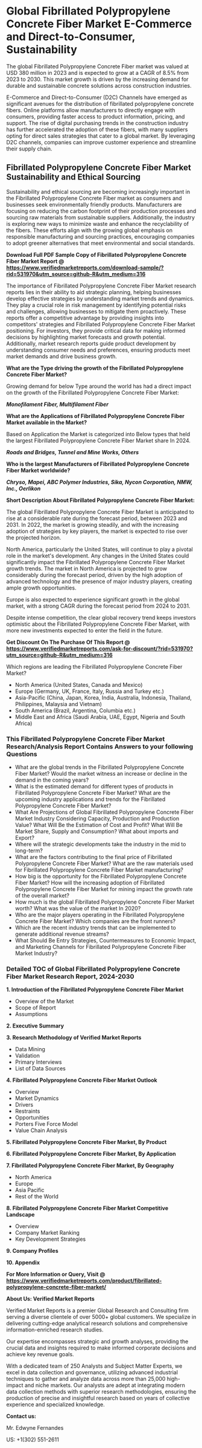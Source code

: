 <h1>Global Fibrillated Polypropylene Concrete Fiber Market E-Commerce and Direct-to-Consumer, Sustainability</h1><p class=""><p>The global Fibrillated Polypropylene Concrete Fiber market was valued at USD 380 million in 2023 and is expected to grow at a CAGR of 8.5% from 2023 to 2030. This market growth is driven by the increasing demand for durable and sustainable concrete solutions across construction industries.</p><p>E-Commerce and Direct-to-Consumer (D2C) Channels have emerged as significant avenues for the distribution of fibrillated polypropylene concrete fibers. Online platforms allow manufacturers to directly engage with consumers, providing faster access to product information, pricing, and support. The rise of digital purchasing trends in the construction industry has further accelerated the adoption of these fibers, with many suppliers opting for direct sales strategies that cater to a global market. By leveraging D2C channels, companies can improve customer experience and streamline their supply chain.</p><h2>Fibrillated Polypropylene Concrete Fiber Market Sustainability and Ethical Sourcing</h2><p>Sustainability and ethical sourcing are becoming increasingly important in the Fibrillated Polypropylene Concrete Fiber market as consumers and businesses seek environmentally friendly products. Manufacturers are focusing on reducing the carbon footprint of their production processes and sourcing raw materials from sustainable suppliers. Additionally, the industry is exploring new ways to minimize waste and enhance the recyclability of the fibers. These efforts align with the growing global emphasis on responsible manufacturing and sourcing practices, encouraging companies to adopt greener alternatives that meet environmental and social standards.</p></p><p class=""><strong>Download Full PDF Sample Copy of Fibrillated Polypropylene Concrete Fiber Market Report @ <a href="https://www.verifiedmarketreports.com/download-sample/?rid=531970&utm_source=github-R&utm_medium=316" target="_blank">https://www.verifiedmarketreports.com/download-sample/?rid=531970&utm_source=github-R&utm_medium=316</a></strong></p><p>The importance of&nbsp;Fibrillated Polypropylene Concrete Fiber Market research reports lies in their ability to aid strategic planning, helping businesses develop effective strategies by understanding market trends and dynamics. They play a crucial role in risk management by identifying potential risks and challenges, allowing businesses to mitigate them proactively. These reports offer a competitive advantage by providing insights into competitors' strategies and Fibrillated Polypropylene Concrete Fiber Market positioning. For investors, they provide critical data for making informed decisions by highlighting market forecasts and growth potential. Additionally, market research reports guide product development by understanding consumer needs and preferences, ensuring products meet market demands and drive business growth.</p><p><strong>What are the&nbsp;Type driving the growth of the Fibrillated Polypropylene Concrete Fiber Market?</strong></p><p id="" class="">Growing demand for below Type around the world has had a direct impact on the growth of the Fibrillated Polypropylene Concrete Fiber Market:</p><p class=""><em><strong>Monofilament Fiber, Multifilament Fiber</strong></em></p><p class=""><strong>What are the&nbsp;Applications&nbsp;of Fibrillated Polypropylene Concrete Fiber Market available in the Market?</strong></p><p id="" class="">Based on Application the Market is categorized into Below types that held the largest Fibrillated Polypropylene Concrete Fiber Market share In 2024.</p><p class=""><em><strong>Roads and Bridges, Tunnel and Mine Works, Others</strong></em></p><p class=""><strong>Who is the largest Manufacturers of Fibrillated Polypropylene Concrete Fiber Market worldwide?</strong></p><p><em><strong>Chryso, Mapei, ABC Polymer Industries, Sika, Nycon Corporation, NMW, Inc., Oerlikon</strong></em></p><p id="" class=""><strong>Short Description About Fibrillated Polypropylene Concrete Fiber Market:</strong></p><p>The global Fibrillated Polypropylene Concrete Fiber Market is anticipated to rise at a considerable rate during the forecast period, between 2023 and 2031. In 2022, the market is growing steadily, and with the increasing adoption of strategies by key players, the market is expected to rise over the projected horizon.</p><p>North America, particularly the United States, will continue to play a pivotal role in the market's development. Any changes in the United States could significantly impact the Fibrillated Polypropylene Concrete Fiber Market growth trends. The market in North America is projected to grow considerably during the forecast period, driven by the high adoption of advanced technology and the presence of major industry players, creating ample growth opportunities.</p><p>Europe is also expected to experience significant growth in the global market, with a strong CAGR during the forecast period from 2024 to 2031.</p><p>Despite intense competition, the clear global recovery trend keeps investors optimistic about the Fibrillated Polypropylene Concrete Fiber Market, with more new investments expected to enter the field in the future.</p><p id="" class=""><strong>Get Discount On The Purchase Of This Report @ <a href="https://www.verifiedmarketreports.com/ask-for-discount/?rid=531970?utm_source=github-R&utm_medium=316" target="_blank">https://www.verifiedmarketreports.com/ask-for-discount/?rid=531970?utm_source=github-R&utm_medium=316</a></strong></p><p class="">Which regions are leading the Fibrillated Polypropylene Concrete Fiber Market?</p><ul><li>North America (United States, Canada and Mexico)</li><li>Europe (Germany, UK, France, Italy, Russia and Turkey etc.)</li><li>Asia-Pacific (China, Japan, Korea, India, Australia, Indonesia, Thailand, Philippines, Malaysia and Vietnam)</li><li>South America (Brazil, Argentina, Columbia etc.)</li><li>Middle East and Africa (Saudi Arabia, UAE, Egypt, Nigeria and South Africa)</li></ul><h3 id="" class="">This Fibrillated Polypropylene Concrete Fiber Market Research/Analysis Report Contains Answers to your following Questions</h3><ul><li>What are the global trends in the Fibrillated Polypropylene Concrete Fiber Market? Would the market witness an increase or decline in the demand in the coming years?</li><li>What is the estimated demand for different types of products in Fibrillated Polypropylene Concrete Fiber Market? What are the upcoming industry applications and trends for the Fibrillated Polypropylene Concrete Fiber Market?</li><li>What Are Projections of Global Fibrillated Polypropylene Concrete Fiber Market Industry Considering Capacity, Production and Production Value? What Will Be the Estimation of Cost and Profit? What Will Be Market Share, Supply and Consumption? What about imports and Export?</li><li>Where will the strategic developments take the industry in the mid to long-term?</li><li>What are the factors contributing to the final price of Fibrillated Polypropylene Concrete Fiber Market? What are the raw materials used for Fibrillated Polypropylene Concrete Fiber Market manufacturing?</li><li>How big is the opportunity for the Fibrillated Polypropylene Concrete Fiber Market? How will the increasing adoption of Fibrillated Polypropylene Concrete Fiber Market for mining impact the growth rate of the overall market?</li><li>How much is the global Fibrillated Polypropylene Concrete Fiber Market worth? What was the value of the market In 2020?</li><li>Who are the major players operating in the Fibrillated Polypropylene Concrete Fiber Market? Which companies are the front runners?</li><li>Which are the recent industry trends that can be implemented to generate additional revenue streams?</li><li>What Should Be Entry Strategies, Countermeasures to Economic Impact, and Marketing Channels for Fibrillated Polypropylene Concrete Fiber Market Industry?</li></ul><h3 id="" class="">Detailed TOC of Global Fibrillated Polypropylene Concrete Fiber Market Research Report, 2024-2030</h3><p id="" class=""><strong>1. Introduction of the Fibrillated Polypropylene Concrete Fiber Market</strong></p><ul><li>Overview of the Market</li><li>Scope of Report</li><li>Assumptions</li></ul><p id="" class=""><strong>2. Executive Summary</strong></p><p id="" class=""><strong>3. Research Methodology of Verified Market Reports</strong></p><ul><li>Data Mining</li><li>Validation</li><li>Primary Interviews</li><li>List of Data Sources</li></ul><p id="" class=""><strong>4. Fibrillated Polypropylene Concrete Fiber Market Outlook</strong></p><ul><li>Overview</li><li>Market Dynamics</li><li>Drivers</li><li>Restraints</li><li>Opportunities</li><li>Porters Five Force Model</li><li>Value Chain Analysis</li></ul><p id="" class=""><strong>5. Fibrillated Polypropylene Concrete Fiber Market, By Product</strong></p><p id="" class=""><strong>6. Fibrillated Polypropylene Concrete Fiber Market, By Application</strong></p><p id="" class=""><strong>7. Fibrillated Polypropylene Concrete Fiber Market, By Geography</strong></p><ul><li>North America</li><li>Europe</li><li>Asia Pacific</li><li>Rest of the World</li></ul><p id="" class=""><strong>8. Fibrillated Polypropylene Concrete Fiber Market Competitive Landscape</strong></p><ul><li>Overview</li><li>Company Market Ranking</li><li>Key Development Strategies</li></ul><p id="" class=""><strong>9. Company Profiles</strong></p><p id="" class=""><strong>10. Appendix</strong></p><p id="" class=""><strong>For More Information or Query, Visit @ <a href="https://www.verifiedmarketreports.com/product/fibrillated-polypropylene-concrete-fiber-market/" target="_blank">https://www.verifiedmarketreports.com/product/fibrillated-polypropylene-concrete-fiber-market/</a></strong></p><p id="" class=""><strong>About Us: Verified Market Reports</strong></p><p id="" class="">Verified Market Reports is a premier Global Research and Consulting firm serving a diverse clientele of over 5000+ global customers. We specialize in delivering cutting-edge analytical research solutions and comprehensive information-enriched research studies.</p><p id="" class="">Our expertise encompasses strategic and growth analyses, providing the crucial data and insights required to make informed corporate decisions and achieve key revenue goals.</p><p id="" class="">With a dedicated team of 250 Analysts and Subject Matter Experts, we excel in data collection and governance, utilizing advanced industrial techniques to gather and analyze data across more than 25,000 high-impact and niche markets. Our analysts are adept at integrating modern data collection methods with superior research methodologies, ensuring the production of precise and insightful research based on years of collective experience and specialized knowledge.</p><p id="" class=""><strong>Contact us:</strong></p><p id="" class="">Mr. Edwyne Fernandes</p><p id="" class="">US: +1(302) 551-2611</p>